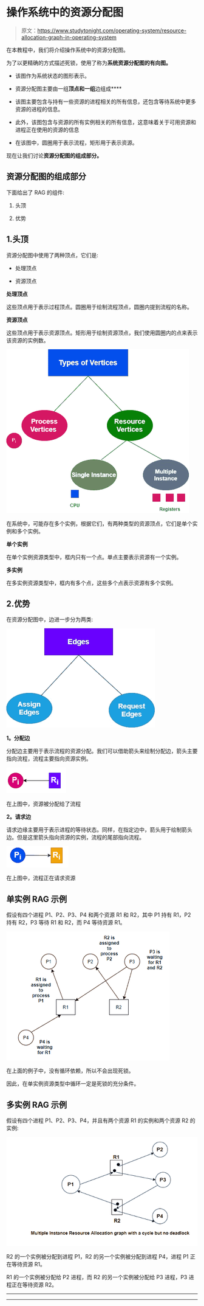 # 操作系统中的资源分配图

> 原文：<https://www.studytonight.com/operating-system/resource-allocation-graph-in-operating-system>

在本教程中，我们将介绍操作系统中的资源分配图。

为了以更精确的方式描述死锁，使用了称为**系统资源分配图的有向图。**

*   该图作为系统状态的图形表示。

*   资源分配图主要由一组**顶点和一组**边组成****

*   该图主要包含与持有一些资源的进程相关的所有信息，还包含等待系统中更多资源的进程的信息。

*   此外，该图包含与资源的所有实例相关的所有信息，这意味着关于可用资源和进程正在使用的资源的信息

*   在该图中，圆圈用于表示流程，矩形用于表示资源。

现在让我们讨论**资源分配图的组成部分。**

## 资源分配图的组成部分

下面给出了 RAG 的组件:

1.  头顶

2.  优势

## 1.头顶

资源分配图中使用了两种顶点，它们是:

*   处理顶点

*   资源顶点

**处理顶点**

这些顶点用于表示过程顶点。圆圈用于绘制流程顶点，圆圈内提到流程的名称。

**资源顶点**

这些顶点用于表示资源顶点。矩形用于绘制资源顶点，我们使用圆圈内的点来表示该资源的实例数。

![](img/d45cb71d0b926ad5b5341285e561a18f.png)

在系统中，可能存在多个实例，根据它们，有两种类型的资源顶点，它们是单个实例和多个实例。

**单个实例**

在单个实例资源类型中，框内只有一个点。单点主要表示资源有一个实例。

**多实例**

在多实例资源类型中，框内有多个点，这些多个点表示资源有多个实例。

## 2.优势

在资源分配图中，边进一步分为两类:

![](img/146582ef1d50ea4d99628bb5c2011e9a.png)

**1。分配边**

分配边主要用于表示流程的资源分配。我们可以借助箭头来绘制分配边，箭头主要指向流程，流程主要指向资源实例。

![](img/4081f80f61923f817bc1adcc089a9234.png)

在上图中，资源被分配给了流程

**2。请求边**

请求边缘主要用于表示进程的等待状态。同样，在指定边中，箭头用于绘制箭头边。但是这里箭头指向资源的实例，流程的尾部指向流程。

![](img/426e7b6603c6f7d2cc69c9998c80784a.png)

在上图中，流程正在请求资源

## 单实例 RAG 示例

假设有四个进程 P1、P2、P3、P4 和两个资源 R1 和 R2，其中 P1 持有 R1，P2 持有 R2，P3 等待 R1 和 R2，而 P4 等待资源 R1。

![](img/0dfff936299c71d5741b74084b4a4f7e.png)

在上面的例子中，没有循环依赖，所以不会出现死锁。

因此，在单实例资源类型中循环一定是死锁的充分条件。

## 多实例 RAG 示例

假设有四个进程 P1、P2、P3、P4，并且有两个资源 R1 的实例和两个资源 R2 的实例:

![](img/954798b07151cb4089ffb61fdd90e78e.png)

R2 的一个实例被分配到进程 P1，R2 的另一个实例被分配到进程 P4，进程 P1 正在等待资源 R1。

R1 的一个实例被分配给 P2 进程，而 R2 的另一个实例被分配给 P3 进程，P3 进程正在等待资源 R2。



* * *

* * *